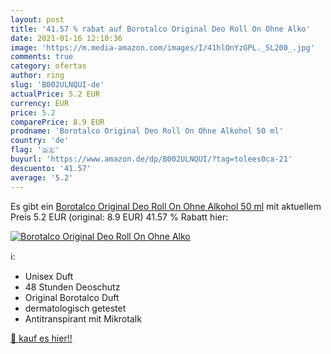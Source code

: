 ```yaml
---
layout: post
title: '41.57 % rabat auf Borotalco Original Deo Roll On Ohne Alko'
date: 2021-01-16 12:10:36
image: 'https://m.media-amazon.com/images/I/41hlOnYzGPL._SL200_.jpg'
comments: true
category: ofertas
author: ring
slug: 'B002ULNQUI-de'
actualPrice: 5.2 EUR
currency: EUR
price: 5.2
comparePrice: 8.9 EUR
prodname: 'Borotalco Original Deo Roll On Ohne Alkohol 50 ml'
country: 'de'
flag: '🇩🇪'
buyurl: 'https://www.amazon.de/dp/B002ULNQUI/?tag=tolees0ca-21'
descuento: '41.57'
average: '5.2'
---
```


Es gibt ein [Borotalco Original Deo Roll On Ohne Alkohol 50 ml](https://www.amazon.de/dp/B002ULNQUI/?tag=tolees0ca-21) mit aktuellem Preis 5.2 EUR (original: 8.9 EUR) 41.57 % Rabatt hier:

[![Borotalco Original Deo Roll On Ohne Alko](https://m.media-amazon.com/images/I/41hlOnYzGPL._SL200_.jpg)](https://www.amazon.de/dp/B002ULNQUI/?tag=tolees0ca-21)

ℹ️:

- Unisex Duft
- 48 Stunden Deoschutz
- Original Borotalco Duft
- dermatologisch getestet
- Antitranspirant mit Mikrotalk

[🛒 kauf es hier!!](https://www.amazon.de/dp/B002ULNQUI/?tag=tolees0ca-21)
